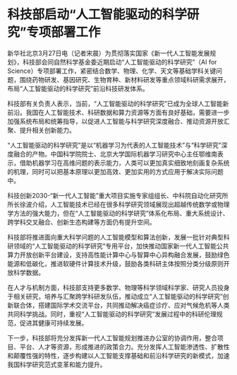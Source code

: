 # 科技部启动“人工智能驱动的科学研究”专项部署工作

新华社北京3月27日电（记者宋晨）为贯彻落实国家《新一代人工智能发展规划》，科技部会同自然科学基金委近期启动“人工智能驱动的科学研究”（AI for
Science）专项部署工作，紧密结合数学、物理、化学、天文等基础学科关键问题，围绕药物研发、基因研究、生物育种、新材料研发等重点领域科研需求展开，布局“人工智能驱动的科学研究”前沿科技研发体系。

科技部有关负责人表示，当前，“人工智能驱动的科学研究”已成为全球人工智能新前沿。我国在人工智能技术、科研数据和算力资源等方面有良好基础，需要进一步加强系统布局和统筹指导，以促进人工智能与科学研究深度融合、推动资源开放汇聚、提升相关创新能力。

“人工智能驱动的科学研究”是以“机器学习为代表的人工智能技术”与“科学研究”深度融合的产物。中国科学院院士、北京大学国际机器学习研究中心主任鄂维南表示，借助机器学习在高维问题的表示能力，人类可以更加真实细致地刻画复杂系统的机理，同时可以把基本原理以更加高效、更加实用的方式应用于解决实际问题中。

科技创新2030-“新一代人工智能”重大项目实施专家组组长、中科院自动化研究所所长徐波介绍，人工智能技术已经在很多科学研究领域展现出超越传统数学或物理学方法的强大能力，但在“人工智能驱动的科学研究”体系化布局、重大系统设计、跨学科交叉融合、创新生态构建等方面仍有提升空间。

科技部将推进面向重大科学问题的人工智能模型和算法创新，发展一批针对典型科研领域的“人工智能驱动的科学研究”专用平台，加快推动国家新一代人工智能公共算力开放创新平台建设，支持高性能计算中心与智算中心异构融合发展，鼓励绿色能源和低碳化，推进软硬件计算技术升级，鼓励各类科研主体按照分类分级原则开放科学数据。

在人才与机制方面，科技部支持更多数学、物理等科学领域科学家、研究人员投身于相关研究，培养与汇聚跨学科研发队伍，推动成立“人工智能驱动的科学研究”创新联合体，搭建国际学术交流平台，共同推动解决癌症诊疗、应对气候危机等人类共同科学挑战。同时，重视“人工智能驱动的科学研究”发展过程中的科研伦理规范，促进其健康可持续发展。

下一步，科技部将充分发挥新一代人工智能规划推进办公室的协调作用，整合项目、平台、人才等资源，形成推进的政策合力。充分发挥人工智能渗透性、扩散性和颠覆性强的特性，逐步构建以人工智能支撑基础和前沿科学研究的新模式，加速我国科学研究范式变革和能力提升。

